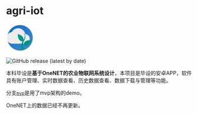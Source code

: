 # agri-iot

<img src="https://github.com/Hypothesis-Z/agri-iot/blob/master/agri-iot-app/src/main/ic_launcher_round-web.png" width="75" height="75" alt="图标" />

![GitHub release (latest by date)](https://img.shields.io/github/v/release/hypothesis-Z/agri-iot)

本科毕设是**基于OneNET的农业物联网系统设计**，本项目是毕设的安卓APP，软件具有账户管理、实时数据查看、历史数据查看、数据下载与管理等功能。

分支[`mvp`](https://github.com/Hypothesis-Z/agri-iot/tree/mvp)是用了mvp架构的demo。

OneNET上的数据已经不再更新。
